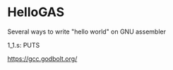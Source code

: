 # HelloGAS
Several ways to write "hello world" on GNU assembler

1_1.s: PUTS


https://gcc.godbolt.org/